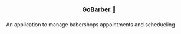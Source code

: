 ### <div align="center">GoBarber 💈</div>

###

An application to manage babershops appointments and schedueling 

